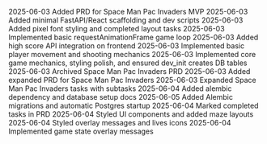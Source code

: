 2025-06-03 Added PRD for Space Man Pac Invaders MVP
2025-06-03 Added minimal FastAPI/React scaffolding and dev scripts
2025-06-03 Added pixel font styling and completed layout tasks
2025-06-03 Implemented basic requestAnimationFrame game loop
2025-06-03 Added high score API integration on frontend
2025-06-03 Implemented basic player movement and shooting mechanics
2025-06-03 Implemented core game mechanics, styling polish, and ensured dev_init creates DB tables
2025-06-03 Archived Space Man Pac Invaders PRD
2025-06-03 Added expanded PRD for Space Man Pac Invaders
2025-06-03 Expanded Space Man Pac Invaders tasks with subtasks
2025-06-04 Added alembic dependency and database setup docs
2025-06-05 Added Alembic migrations and automatic Postgres startup
2025-06-04 Marked completed tasks in PRD
2025-06-04 Styled UI components and added maze layouts
2025-06-04 Styled overlay messages and lives icons
2025-06-04 Implemented game state overlay messages
